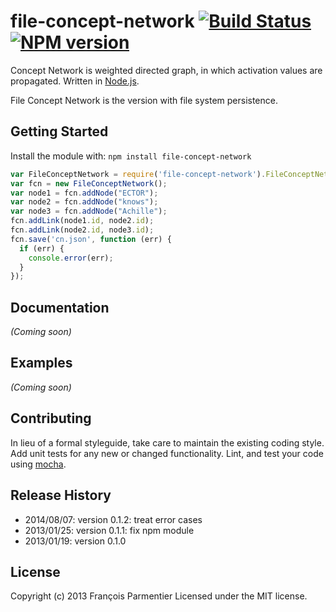 # file-concept-network [![Build Status](https://secure.travis-ci.org/parmentf/node-file-concept-network.png)](http://travis-ci.org/parmentf/node-file-concept-network) [![NPM version](https://badge.fury.io/js/file-concept-network.png)](http://badge.fury.io/js/file-concept-network)

Concept Network is weighted directed graph, in which activation values are propagated. Written in [Node.js](http://nodejs.org).

File Concept Network is the version with file system persistence.

## Getting Started
Install the module with: `npm install file-concept-network`

```javascript
var FileConceptNetwork = require('file-concept-network').FileConceptNetwork;
var fcn = new FileConceptNetwork();
var node1 = fcn.addNode("ECTOR");
var node2 = fcn.addNode("knows");
var node3 = fcn.addNode("Achille");
fcn.addLink(node1.id, node2.id);
fcn.addLink(node2.id, node3.id);
fcn.save('cn.json', function (err) {
  if (err) {
    console.error(err);
  }
});
```

## Documentation
_(Coming soon)_

## Examples
_(Coming soon)_

## Contributing
In lieu of a formal styleguide, take care to maintain the existing coding style. Add unit tests for any new or changed functionality. Lint, and test your code using [mocha](http://mochajs.org/).

## Release History
* 2014/08/07: version 0.1.2: treat error cases
* 2013/01/25: version 0.1.1: fix npm module
* 2013/01/19: version 0.1.0

## License
Copyright (c) 2013 François Parmentier
Licensed under the MIT license.
